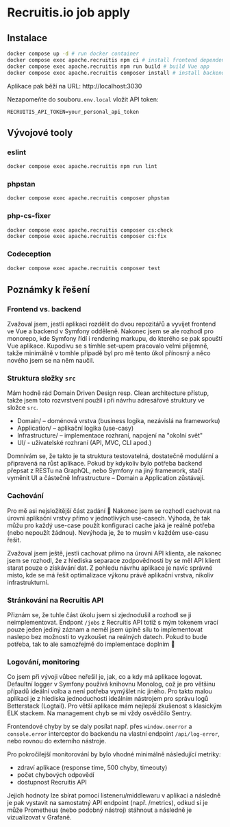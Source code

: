 # Recruitis.io job apply

## Instalace
```bash
docker compose up -d # run docker container
docker compose exec apache.recruitis npm ci # install frontend dependencies
docker compose exec apache.recruitis npm run build # build Vue app
docker compose exec apache.recruitis composer install # install backend dependencies
```
Aplikace pak běží na URL: http://localhost:3030

Nezapomeňte do souboru`.env.local` vložit API token:
```
RECRUITIS_API_TOKEN=your_personal_api_token
```
## Vývojové tooly
### eslint
```bash
docker compose exec apache.recruitis npm run lint
```
### phpstan
```bash
docker compose exec apache.recruitis composer phpstan
```
### php-cs-fixer
```bash
docker compose exec apache.recruitis composer cs:check
docker compose exec apache.recruitis composer cs:fix
```
### Codeception
```bash
docker compose exec apache.recruitis composer test
```
## Poznámky k řešení
### Frontend vs. backend
Zvažoval jsem, jestli aplikaci rozdělit do dvou repozitářů a vyvíjet frontend ve Vue a backend v Symfony odděleně. Nakonec jsem se ale rozhodl pro monorepo, kde Symfony řídí i rendering markupu, do kterého se pak spouští Vue aplikace. Kupodivu se s tímhle set-upem pracovalo velmi příjemně, takže minimálně v tomhle případě byl pro mě tento úkol přínosný a něco nového jsem se na něm naučil.

### Struktura složky `src`
Mám hodně rád Domain Driven Design resp. Clean architecture přístup, takže jsem toto rozvrstvení použil i při návrhu adresářové struktury ve složce `src`. 
- Domain/ – doménová vrstva (business logika, nezávislá na frameworku)
- Application/ – aplikační logika (use-casy)
- Infrastructure/ – implementace rozhraní, napojení na "okolní svět"
- UI/ - uživatelské rozhraní (API, MVC, CLI apod.)

Domnívám se, že takto je ta struktura testovatelná, dostatečně modulární a připravená na růst aplikace. Pokud by kdykoliv bylo potřeba backend přepsat z RESTu na GraphQL, nebo Symfony na jiný framework, stačí vyměnit UI a částečně Infrastructure – Domain a Application zůstávají.

### Cachování
Pro mě asi nejsložitější část zadání 🙂 Nakonec jsem se rozhodl cachovat na úrovni aplikační vrstvy přímo v jednotlivých use-casech. Výhoda, že tak můžu pro každý use-case použít konfiguraci cache jaká je reálně potřeba (nebo nepoužít žádnou). Nevýhoda je, že to musím v každém use-casu řešit. 

Zvažoval jsem ještě, jestli cachovat přímo na úrovni API klienta, ale nakonec jsem se rozhodl, že z hlediska separace zodpovědnosti by se měl API klient starat pouze o získávání dat. Z pohledu návrhu aplikace je navíc správné místo, kde se má řešit optimalizace výkonu právě aplikační vrstva, nikoliv infrastrukturní.

### Stránkování na Recruitis API
Přiznám se, že tuhle část úkolu jsem si zjednodušil a rozhodl se ji neimplementovat. Endpont `/jobs` z Recruitis API totiž s mým tokenem vrací pouze jeden jediný záznam a neměl jsem úplně sílu to implementovat naslepo bez možnosti to vyzkoušet na reálných datech. Pokud to bude potřeba, tak to ale samozřejmě do implementace doplním 🙂  

### Logování, monitoring
Co jsem při vývoji vůbec neřešil je, jak, co a kdy má aplikace logovat. Defaultní logger v Symfony používá knihovnu Monolog, což je pro většinu případů ideální volba a není potřeba vymýšlet nic jiného. Pro takto malou aplikaci je z hlediska jednoduchosti ideálním nástrojem pro správu logů Betterstack (Logtail). Pro větší aplikace mám nejlepší zkušenost s klasickým ELK stackem. Na management chyb se mi vždy osvědčilo Sentry.

Frontendové chyby by se daly posílat např. přes `window.onerror` a `console.error` interceptor do backendu na vlastní endpoint `/api/log-error`, nebo rovnou do externího nástroje.

Pro pokročilejší monitorování by bylo vhodné minimálně následující metriky:
- zdraví aplikace (response time, 500 chyby, timeouty)
- počet chybových odpovědí
- dostupnost Recruitis API

Jejich hodnoty lze sbírat pomocí listeneru/middlewaru v aplikaci a následně je pak vystavit na samostatný API endpoint (např. /metrics), odkud si je může Prometheus (nebo podobný nástroj) stáhnout a následně je vizualizovat v Grafaně.
